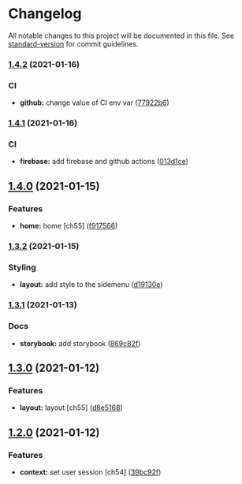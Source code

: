 # Changelog

All notable changes to this project will be documented in this file. See [standard-version](https://github.com/conventional-changelog/standard-version) for commit guidelines.

### [1.4.2](https://github.com/brucegroverlee/moregooder/compare/v1.4.1...v1.4.2) (2021-01-16)


### CI

* **github:** change value of CI env var ([77922b6](https://github.com/brucegroverlee/moregooder/commit/77922b6b647e84c2714cc9fc280ceb3bc92af657))

### [1.4.1](https://github.com/brucegroverlee/moregooder/compare/v1.4.0...v1.4.1) (2021-01-16)


### CI

* **firebase:** add firebase and github actions ([013d1ce](https://github.com/brucegroverlee/moregooder/commit/013d1cef6afcd792bd38b8e7796b1f93f81608b6))

## [1.4.0](https://github.com/brucegroverlee/moregooder/compare/v1.3.2...v1.4.0) (2021-01-15)


### Features

* **home:** home [ch55] ([f917566](https://github.com/brucegroverlee/moregooder/commit/f91756686aa6d8ad942951a4cafb6d7e4675dddb))

### [1.3.2](https://github.com/brucegroverlee/moregooder/compare/v1.3.1...v1.3.2) (2021-01-15)


### Styling

* **layout:** add style to the sidemenu ([d19130e](https://github.com/brucegroverlee/moregooder/commit/d19130ee768c87ffda1012b66162a8744b1cb5ac))

### [1.3.1](https://github.com/brucegroverlee/moregooder/compare/v1.3.0...v1.3.1) (2021-01-13)


### Docs

* **storybook:** add storybook ([869c82f](https://github.com/brucegroverlee/moregooder/commit/869c82fe727623e63f8bb839b1995ee2e1e6a070))

## [1.3.0](https://github.com/brucegroverlee/moregooder/compare/v1.2.0...v1.3.0) (2021-01-12)


### Features

* **layout:** layout [ch55] ([d8e5168](https://github.com/brucegroverlee/moregooder/commit/d8e5168cf28e6bc6bddc04bc49c4b118491c9da4))

## [1.2.0](https://github.com/brucegroverlee/moregooder/compare/v0.1.1...v1.2.0) (2021-01-12)


### Features

* **context:** set user session [ch54] ([39bc92f](https://github.com/brucegroverlee/moregooder/commit/39bc92f82d0ec2e480fedbc25bf3eb5fc64a0e08))
